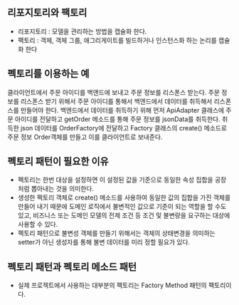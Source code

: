 ## 리포지토리와 팩토리
- 리포지토리 : 모델을 관리하는 방법을 캡슐화 한다.
- 팩토리 : 객체, 객체 그룹, 애그리게이트를 빌드하거나 인스턴스화 하는 논리를 캡슐화 한다

## 펙토리를 이용하는 예
클라이언트에서 주문 아이디를 백앤드에 보내고 주문 정보를 리스폰스 받는다. 주문 정보를 리스폰스 받기 위해서 주문 아이디를 통해서 백엔드에서 데이터를 취득해서 리스폰스를 만들어야 한다. 백엔드에서 데이터를 취득하기 위해 먼저 ApiAdapter 클래스에 주문 아이디를 전달하고 getOrder 메소드를 통해 주문 정보를 jsonData를 취득한다. 취득한 json 데이터를 OrderFactory에 전달하고 Factory 클래스의 create() 메소드로 주문 정보 Order객체를 만들고 이를 클라이언트로 보내준다.

## 펙토리 패턴이 필요한 이유
- 펙토리는 한번 대상을 설정하면 이 설정된 값을 기준으로 동일한 속성 집합을 공장처럼 뽑아내는 것을 의미한다.
- 생성한 펙토리 객체로 create() 메소드를 사용하여 동일한 값의 집합을 가진 객체를 만들어 내기 때문에 도메인 로직에서 불변적인 값으로 기준이 되는 역할을 할 수도 있고, 비즈니스 또는 도메인 모델의 전제 조건 등 조건 및 불변량을 요구하는 대상에 사용할 수 있다.
- 펙토리 패턴으로 불변성 객체를 만들기 위해서는 객체의 상태변경을 의미하는 setter가 아닌 생성자를 통해 불변 데이터를 미리 정할 필요가 있다.

## 펙토리 패턴과 펙토리 메소드 패턴
- 실제 프로젝트에서 사용하는 대부분의 펙토리는 Factory Method 패턴의 팩토리이다.
